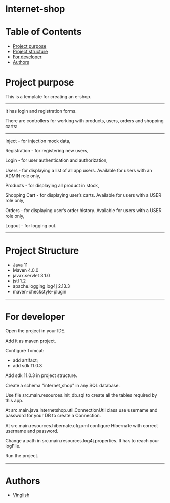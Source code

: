 # Internet-shop

# Table of Contents
* [Project purpose](#purpose)
* [Project structure](#structure)
* [For developer](#developer-start)
* [Authors](#authors)

# <a name="purpose"></a>Project purpose
This is a template for creating an e-shop.
<hr>
It has login and registration forms.

There are controllers for working with products, users, orders and shopping carts:
<hr>
Inject - for injection mock data,

Registration - for registering new users,

Login -  for user authentication and authorization,

Users - for displaying a list of all app users. Available for users with an ADMIN role only,

Products - for displaying  all product in stock,

Shopping Cart - for displaying  user’s carts. Available for users with a USER role only,

Orders - for displaying user’s order history. Available for users with a USER role only,

Logout - for logging out.
<hr>

# <a name="structure"></a>Project Structure
* Java 11
* Maven 4.0.0
* javax.servlet 3.1.0
* jstl 1.2
* apache.logging.log4j 2.13.3
* maven-checkstyle-plugin
<hr>

# <a name="developer-start"></a>For developer

Open the project in your IDE.

Add it as maven project.

Configure Tomcat:
* add artifact;
* add sdk 11.0.3

Add sdk 11.0.3 in project struсture.

Create a schema "internet_shop" in any SQL database.

Use file src.main.resources.init_db.sql to create all the tables required by this app.

At src.main.java.internetshop.util.ConnectionUtil class use username and password for your DB to create a Connection.

At src.main.resources.hibernate.cfg.xml configure Hibernate with correct username and password.

Change a path in src.main.resources.log4j.properties. It has to reach your logFile.

Run the project.

<hr>

# <a name="authors"></a>Authors
* [Vinglish](https://github.com/Vinglish)

